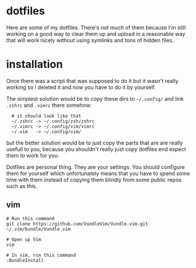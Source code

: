 # dotfiles

Here are some of my dotfiles.
There's not much of them because I'm still working on a good
way to clear them up and upload in a reasonable way that will
work nicely without using symlinks and tons of hidden files.

# installation
Once there was a script that was supposed to do it but it wasn't really
working so i deleted it and now you have to do it by yourself.

The simplest solution would be to copy these dirs to `~/.config/`
and link `.zshrc` and `.vimrc` there somehow:

```
  # it should look like that
  ~/.zshrc -> ~/.config/zsh/zshrc
  ~/.vimrc -> ~/.config/vim/vimrc
  ~/.vim   -> ~/.config/vim/
```

but the better solution would be to just copy the parts that 
are are really usefull to you, because you shouldn't really just
copy dotfiles end expect them to work for you.

Dotfiles are personal thing. They are your settings. You
should configure them for yourself which unfortunately means
that you have to spend some time with them instead of copying them
blindly from some public repos such as this.

## vim

```
# Run this command
git clone https://github.com/VundleVim/Vundle.vim.git ~/.vim/bundle/Vundle.vim

# Open up Vim
vim

# In vim, run this command
:BundleInstall
```

